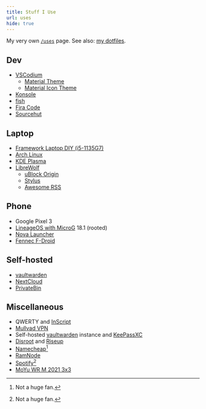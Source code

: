 ```yaml
---
title: Stuff I Use
url: uses
hide: true
---
```


My very own [`/uses`](https://uses.tech/) page. See also: [my dotfiles](https://git.sr.ht/~shreyasminocha/dotfiles).

## Dev

- [VSCodium](https://vscodium.com/)
    - [Material Theme](https://marketplace.visualstudio.com/items?itemName=equinusocio.vsc-community-material-theme)
    - [Material Icon Theme](https://marketplace.visualstudio.com/items?itemName=PKief.material-icon-theme)
- [Konsole](https://konsole.kde.org/)
- [fish](https://fishshell.com/)
- [Fira Code](https://github.com/tonsky/FiraCode)
- [Sourcehut](https://sr.ht/)

## Laptop

- [Framework Laptop DIY (i5-1135G7)](https://frame.work)
- [Arch Linux](https://archlinux.org/)
- [KDE Plasma](https://kde.org/plasma-desktop/)
- [LibreWolf](https://librewolf-community.gitlab.io/)
    - [uBlock Origin](https://github.com/gorhill/uBlock/)
    - [Stylus](https://add0n.com/stylus.html)
    - [Awesome RSS](https://github.com/shgysk8zer0/awesome-rss)

## Phone

- Google Pixel 3
- [LineageOS with MicroG](https://lineage.microg.org/) 18.1 (rooted)
- [Nova Launcher](https://novalauncher.com/)
- [Fennec F-Droid](https://f-droid.org/packages/org.mozilla.fennec_fdroid/)

## Self-hosted

- [vaultwarden](https://github.com/dani-garcia/vaultwarden)
- [NextCloud](https://nextcloud.com/)
- [PrivateBin](https://privatebin.info/)

## Miscellaneous

- QWERTY and [InScript](https://en.wikipedia.org/wiki/InScript_keyboard)
- [Mullvad VPN](https://mullvad.net/)
- Self-hosted [vaultwarden](https://github.com/dani-garcia/vaultwarden) instance and [KeePassXC](https://keepassxc.org/)
- [Disroot](https://disroot.org/) and [Riseup](https://riseup.net/)
- [Namecheap](https://www.namecheap.com/)[^1]
- [RamNode](https://ramnode.com/)
- [Spotify](https://www.spotify.com/)[^1]
- [MoYu WR M 2021 3x3](https://speedcubeshop.com/products/moyu-weilong-wr-m-2021-3x3-magnetic-lite-version)

[^1]: Not a huge fan.
